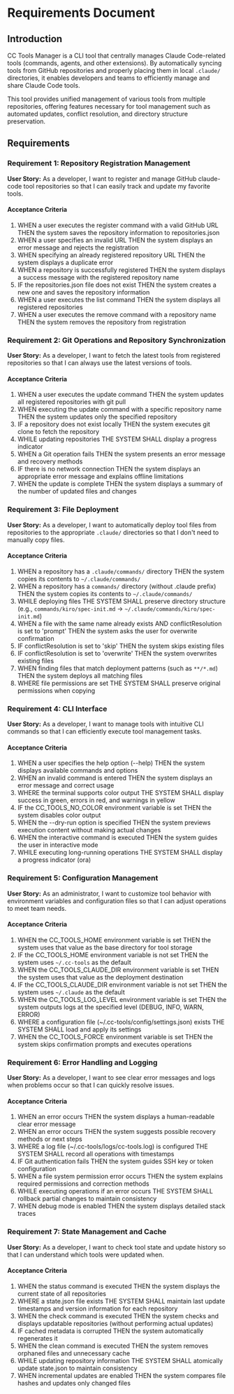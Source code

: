 # Requirements Document

## Introduction

CC Tools Manager is a CLI tool that centrally manages Claude Code-related tools (commands, agents, and other extensions). By automatically syncing tools from GitHub repositories and properly placing them in local `.claude/` directories, it enables developers and teams to efficiently manage and share Claude Code tools.

This tool provides unified management of various tools from multiple repositories, offering features necessary for tool management such as automated updates, conflict resolution, and directory structure preservation.

## Requirements

### Requirement 1: Repository Registration Management
**User Story:** As a developer, I want to register and manage GitHub claude-code tool repositories so that I can easily track and update my favorite tools.

#### Acceptance Criteria

1. WHEN a user executes the register command with a valid GitHub URL THEN the system saves the repository information to repositories.json
2. WHEN a user specifies an invalid URL THEN the system displays an error message and rejects the registration
3. WHEN specifying an already registered repository URL THEN the system displays a duplicate error
4. WHEN a repository is successfully registered THEN the system displays a success message with the registered repository name
5. IF the repositories.json file does not exist THEN the system creates a new one and saves the repository information
6. WHEN a user executes the list command THEN the system displays all registered repositories
7. WHEN a user executes the remove command with a repository name THEN the system removes the repository from registration

### Requirement 2: Git Operations and Repository Synchronization
**User Story:** As a developer, I want to fetch the latest tools from registered repositories so that I can always use the latest versions of tools.

#### Acceptance Criteria

1. WHEN a user executes the update command THEN the system updates all registered repositories with git pull
2. WHEN executing the update command with a specific repository name THEN the system updates only the specified repository
3. IF a repository does not exist locally THEN the system executes git clone to fetch the repository
4. WHILE updating repositories THE SYSTEM SHALL display a progress indicator
5. WHEN a Git operation fails THEN the system presents an error message and recovery methods
6. IF there is no network connection THEN the system displays an appropriate error message and explains offline limitations
7. WHEN the update is complete THEN the system displays a summary of the number of updated files and changes

### Requirement 3: File Deployment
**User Story:** As a developer, I want to automatically deploy tool files from repositories to the appropriate `.claude/` directories so that I don't need to manually copy files.

#### Acceptance Criteria

1. WHEN a repository has a `.claude/commands/` directory THEN the system copies its contents to `~/.claude/commands/`
2. WHEN a repository has a `commands/` directory (without .claude prefix) THEN the system copies its contents to `~/.claude/commands/`
3. WHILE deploying files THE SYSTEM SHALL preserve directory structure (e.g., `commands/kiro/spec-init.md` → `~/.claude/commands/kiro/spec-init.md`)
4. WHEN a file with the same name already exists AND conflictResolution is set to 'prompt' THEN the system asks the user for overwrite confirmation
5. IF conflictResolution is set to 'skip' THEN the system skips existing files
6. IF conflictResolution is set to 'overwrite' THEN the system overwrites existing files
7. WHEN finding files that match deployment patterns (such as `**/*.md`) THEN the system deploys all matching files
8. WHERE file permissions are set THE SYSTEM SHALL preserve original permissions when copying

### Requirement 4: CLI Interface
**User Story:** As a developer, I want to manage tools with intuitive CLI commands so that I can efficiently execute tool management tasks.

#### Acceptance Criteria

1. WHEN a user specifies the help option (--help) THEN the system displays available commands and options
2. WHEN an invalid command is entered THEN the system displays an error message and correct usage
3. WHERE the terminal supports color output THE SYSTEM SHALL display success in green, errors in red, and warnings in yellow
4. IF the CC_TOOLS_NO_COLOR environment variable is set THEN the system disables color output
5. WHEN the --dry-run option is specified THEN the system previews execution content without making actual changes
6. WHEN the interactive command is executed THEN the system guides the user in interactive mode
7. WHILE executing long-running operations THE SYSTEM SHALL display a progress indicator (ora)

### Requirement 5: Configuration Management
**User Story:** As an administrator, I want to customize tool behavior with environment variables and configuration files so that I can adjust operations to meet team needs.

#### Acceptance Criteria

1. WHEN the CC_TOOLS_HOME environment variable is set THEN the system uses that value as the base directory for tool storage
2. IF the CC_TOOLS_HOME environment variable is not set THEN the system uses `~/.cc-tools` as the default
3. WHEN the CC_TOOLS_CLAUDE_DIR environment variable is set THEN the system uses that value as the deployment destination
4. IF the CC_TOOLS_CLAUDE_DIR environment variable is not set THEN the system uses `~/.claude` as the default
5. WHEN the CC_TOOLS_LOG_LEVEL environment variable is set THEN the system outputs logs at the specified level (DEBUG, INFO, WARN, ERROR)
6. WHERE a configuration file (~/.cc-tools/config/settings.json) exists THE SYSTEM SHALL load and apply its settings
7. WHEN the CC_TOOLS_FORCE environment variable is set THEN the system skips confirmation prompts and executes operations

### Requirement 6: Error Handling and Logging
**User Story:** As a developer, I want to see clear error messages and logs when problems occur so that I can quickly resolve issues.

#### Acceptance Criteria

1. WHEN an error occurs THEN the system displays a human-readable clear error message
2. WHEN an error occurs THEN the system suggests possible recovery methods or next steps
3. WHERE a log file (~/.cc-tools/logs/cc-tools.log) is configured THE SYSTEM SHALL record all operations with timestamps
4. IF Git authentication fails THEN the system guides SSH key or token configuration
5. WHEN a file system permission error occurs THEN the system explains required permissions and correction methods
6. WHILE executing operations if an error occurs THE SYSTEM SHALL rollback partial changes to maintain consistency
7. WHEN debug mode is enabled THEN the system displays detailed stack traces

### Requirement 7: State Management and Cache
**User Story:** As a developer, I want to check tool state and update history so that I can understand which tools were updated when.

#### Acceptance Criteria

1. WHEN the status command is executed THEN the system displays the current state of all repositories
2. WHERE a state.json file exists THE SYSTEM SHALL maintain last update timestamps and version information for each repository
3. WHEN the check command is executed THEN the system checks and displays updatable repositories (without performing actual updates)
4. IF cached metadata is corrupted THEN the system automatically regenerates it
5. WHEN the clean command is executed THEN the system removes orphaned files and unnecessary cache
6. WHILE updating repository information THE SYSTEM SHALL atomically update state.json to maintain consistency
7. WHEN incremental updates are enabled THEN the system compares file hashes and updates only changed files